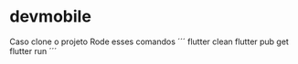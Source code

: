 # devmobile
Caso clone o projeto
Rode esses comandos
´´´
flutter clean
flutter pub get
flutter run
´´´
